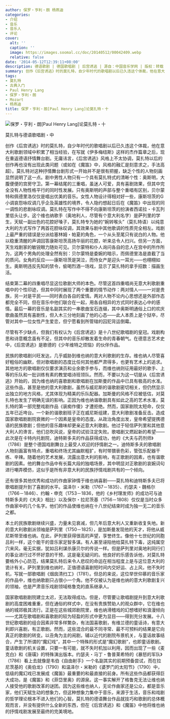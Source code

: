 ```yaml
---
author: 保罗・亨利・朗 杨燕迪
categories:
- 介绍
- 音乐
- 音乐人
- 评论
cover:
  alt: ''
  caption: ''
  image: https://images.soomal.cc/doc/20140512/00042409.webp
  relative: false
date: '2014-05-12T12:39:11+08:00'
description: 德语歌剧 | 德国歌唱剧 | 后宫诱逃 | 源自：中国音乐学网 | 版权：转载 |  平均/总评分：00.00/0
summary: 创作《后宫诱逃》时的莫扎特，自少年时代的歌唱剧以后已久违这个体裁，他在意大利歌剧领域中积累了相当经验，在写就《伊多梅纽斯》这样的杰作篇章之后，现在重返德语抒情舞台剧。无庸讳言，《后宫诱逃》风格上不太协调，莫扎特以后的创作再也没有出现此类问题……
tags:
- 莫扎特
- 古典入门
- Paul Henry Lang
- 保罗・亨利・朗
- Mozart
- 杨燕迪
title: 保罗・亨利・朗[Paul Henry Lang]论莫扎特・十
---
```


![保罗・亨利・朗[Paul Henry Lang]论莫扎特・十](https://images.soomal.cc/doc/20140512/00042409.webp)





莫扎特与德语歌唱剧・中

创作《后宫诱逃》时的莫扎特，自少年时代的歌唱剧以后已久违这个体裁，他在意大利歌剧领域中积累了相当经验，在写就《伊多梅纽斯》这样的杰作篇章之后，现在重返德语抒情舞台剧。无庸讳言，《后宫诱逃》风格上不太协调，莫扎特以后的创作再也没有出现此类问题（或如在《魔笛》中，风格的融汇是刻意求之，手法高超）。莫扎特对这种抒情舞台剧形式一开始并不是很有把握，缺乏个性的人物刻画显然说明了这一点。剧中男性人物只有一个具有莫扎特式的清晰个性：奥斯明，大腹便便的宫房守卫。第一幕结尾的三重唱，虽迷人可爱，具有喜剧效果，但其中完全没有人物性格平行的同时性发展。只有奥斯明的声部与整个重唱有区别，贝尔蒙特和佩德里洛仅仅是唱出优美的音乐。女性人物设计得相对好一些，康斯坦茨的G小调哀怨咏叹调几乎企及英雄性的境界，令人隐约想起日后在《魔笛》中出现的同一调性的悲剧咏叹调。莫扎特在写作中不得不向康斯坦茨的扮演者西诺拉・卡瓦列里低头让步。这个维也纳歌手（奥地利人，尽管有个意大利名字）是萨列里的学生，天赋一副出色的花腔好嗓子，莫扎特专为她的“婉转喉头”（莫扎特语）以纯意大利的方式写作了两首花腔咏叹调，其效果与剧中其他歌调的性质完全相左。戏剧上最严重的错误是分派给塞林姆・帕夏的角色，一个从头至尾只有说白的人物。他以稳重清醒的声调回答康斯坦茨高扬华丽的花腔，听来总令人扫兴。但另一方面，天生戏剧家的敏锐眼力随处可见。贝尔蒙特和仆人询问各自的恋人在宫中的所作所为，这两个男角的处理全然有别：贝尔蒙特是委婉的暗示，而佩德里洛是直截了当的质问。女角的反应――康斯坦茨是哭泣，而侍女产是迎头一耳光――也栩栩如生。奥斯明违反先知的禁令，偷喝烈酒一场戏，显示了莫扎特的拿手招数：描画生活。

结束第二幕的四重唱尽显这位歌剧大师的本色。尽管这首四重唱尚无意大利歌剧重唱中的个性印迹，但其中同时展现了两个重要的情节动作：两对情人――一对是贵族，另一对是平民――同时表白各自的爱情。两对人物不论内心思想还是外部作态都完全不同，但在音乐中他们联合在一起，用各自相异的方式同时表达心中的感情。最后一幕的音乐是名副其实的一串歌曲宝石连缀，其中奥斯明通俗上口的欢庆歌曲虽然具有喜剧性，但入木三分地刻画了他的心态――此人本质上是个狱卒，尽管对其中一位女性产生爱恋，但宁愿看到所管辖的囚犯背运倒霉。

尽管有不少缺点，但我们有权认为《后宫诱逃》是十八世纪歌唱剧的皇冠。戏剧构思和诗意概念虽有不足，但其中的音乐却散发着生命的青春朝气。在德意志艺术史中，《后宫诱逃》是歌德的《少年维特之烦恼》的伙伴作品。

民族的歌唱剧兴旺发达，几乎威胁到维也纳的意大利歌剧的生存。维也纳人尽管喜好粗俗的幽默，但对歌唱剧的态度比任何其他都严肃得多，也更有艺术上的追求。其他地方的歌唱剧仅仅要求演员和业余歌手参与，而维也纳则征用最好的歌手、上等的乐队和一批训练有素的教堂唱诗班领队。然而，不要以为这一切是从《后宫诱逃》开始的，因为维也纳的喜歌剧和歌唱剧在加斯曼的作品中已具有极高的水准。这些作品，甚至是他的意大利歌剧，虽然与威尼斯的谐歌剧密切相关，但仍然显示出独立的地方风格，尤其体现为精美的乐队配器。加斯曼的风格不应被低估，对莫扎特也发生了明确无误的影响。正因为维也纳谐歌剧具有如此之高的艺术水准，莫扎特的第一部完整戏剧作品《装痴作傻》才遭拒绝。然而，国家剧院太短命，仅仅五年已近垮台。一个新的谐歌剧班子正在威尼斯组建，意大利歌剧准备反击。造成国家歌唱剧剧院衰微的一个因素是皇帝的态度。从政治角度出发，皇帝希望提携德语的民族歌剧；但他的音乐趣味却更亲近意大利歌剧。他过于轻信萨列里和其他意大利人的谗言，他们总吹风说，皇帝的试验注定失败。歌唱剧又燃起新的希望――此次是在卡特内托剧院，迪特斯多夫的作品获得成功，他的《大夫与药剂师》（1786）是整个德国戏剧舞台上最受人欢迎的抒情剧之一。迪特斯多夫的歌唱剧人物刻画富有特点，重唱和终场尤其幽默粗犷，有时带猥亵色彩，管弦乐配器干练、辛辣。随着他的艺术发展，流露出意大利的影响，有正歌剧的因素，也有谐歌剧的因素。他的舞台作品中有长篇大段的独唱场景，其中明显对正歌剧的哀婉词句进行嘲弄模仿，这似乎是所有非意大利的民族抒情戏剧共有的一个倾向。

还有很多其他优秀和成功的作曲家钟情于维也纳喜剧――莫扎特和迪特斯多夫已将歌唱剧提升到了喜剧的水平。温泽尔・米勒（1767－1835）、约瑟夫・魏格尔（1766－1846）、约翰・申克（1753－1836，他的《乡村理发师》的成功可与迪特斯多夫的《大夫》相比）以及保尔・拉尼茨基（1756－1808）仅仅是当时众多作曲家中的几个名字。他们的作品使维也纳在十八世纪结束时成为独一无二的音乐之都。

本土的民族歌剧继续兴盛，力量未见衰减，但几年后意大利人又重新收复失地。新的意大利歌剧派领袖是萨列里（1750－1825），是加斯曼发现他的天才，将他从威尼斯带至维也纳。在此，萨列里获得很高的声望，享誉终生。像他十七世纪的同胞吕利一样，这个能干的音乐家足智多谋。有人甚至诬陷他给莫扎特下毒，这纯属空穴来风，毫无实据，犹如吕利谋杀康贝尔的传说一样。但是萨列里对奥地利同行们的事业进行过不怀好意的干预，这是毫无疑问的。他良好的乐感告诉他，对莫扎特要格外小心防范，结果莫扎特后来令人悲叹的命运在相当程度上是与这位意大利的诡计有关。萨列里到维也纳时，正值德语喜剧短时间内交好运、占上风，他不失时机，写就一部歌唱剧《烟囱清扫工》（1781）。但总的来说，这位举世仰慕的音乐家的作品中，维也纳歌剧只占很小一个角。他不仅被认为是维也纳的意大利歌剧复兴的领袖，也是严肃音乐戏剧领域格鲁克的直系继承人。

国家歌唱剧剧院建立太迟，无法取得成功。但是，尽管要让歌唱剧提升到意大利歌剧的高度困难重重，但在通俗的样式中，在没有贵族赞助人的观众群中，它在维也纳的城郊极其流行。正是在这些城郊剧院里，维也纳滑稽戏的幻想嗜好和浪漫倾向――尤其在歌唱剧和喜歌剧的较为轻盈的形式中更为显目――得到充分发展。十八世纪歌唱剧的组合因素非常多样繁杂，有法国喜歌剧，有维兰德的童话诗，有意大利即兴喜剧，有正歌剧。然而，这些混合的最不同寻常、最不可预料的结果是它向真正的歌剧的转变。以丑角为主的闹剧，辅以近代的剧院布景机关，与童话故事结合，产生了所谓的“魔幻戏”，其中一个特殊的形式是“魔幻歌剧”，也即童话歌剧。童话歌剧的机关设置，只要一有可能，就不失时机加以利用，因而出现了一些《麦克白》和《唐璜》的特殊演出版本。约瑟夫・马丁・鲁普莱希特的《暴怒的军队》（1786）看上去就像是韦伯《自由射手》一个名副其实的前期预备尝试，而在拉尼茨基的《奥伯龙》（1790）和温泽尔・米勒的《婆罗门的太阳节》（1790）中，低级的魔幻戏已发展成《魔笛》最重要的和最直接的前身。所有这些作品都获得巨大成功，是《魔笛》和《菲岱里奥》的源泉。这一事实解开了格鲁克无法让维也纳人接受他的歌剧改革的谜团。因为这些维也纳人，无论作曲家还是公众，都是音乐家，他们天赋生动的想象力，但这种想象力集中于音乐，来源于生活，音乐和戏剧的哲学理论根本不进入他们的心智。莫扎特的德语舞台作品就技巧和歌剧的总体概观而言，并没有提供什么全新的东西，但在《后宫诱逃》和《魔笛》中他将维也纳的抒情戏剧发展至最终的完美境地。